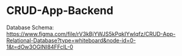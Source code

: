 # CRUD-App-Backend
Database Schema: https://www.figma.com/file/rV3kBjYWJS5kPqkIYwlqfz/CRUD-App-Relational-Database?type=whiteboard&node-id=0-1&t=dOw3OGINI84FFcIL-0

